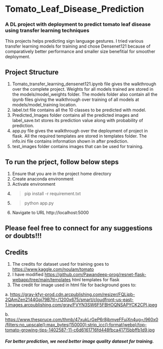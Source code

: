 # Tomato_Leaf_Disease_Prediction
 
### A DL project with deployment to predict tomato leaf disease using transfer learning techniques

This projects helps predicting sign language gestures. 
I tried various transfer learning models for training and chose Densenet121 because of comparatively better performance and smaller size benefitial for smoother deployment.

## Project Structure
1. Tomato_transfer_learning_densenet121.ipynb file gives the walkthrough over the complete project. Weights for all models trained are stored in the models/model_weights folder. The models folder also contain all the ipynb files giving the walkthrough over training of all models at models/model_training location.
2. label.txt file contains all the 10 classes to be predicted with model.
3. Predicted_Images folder contains all the predicted images and label_save.txt stores its prediction value along with probability of prediction.
4. app.py file gives the walkthrough over the deployment of project in flask. All the required templates are stored in templates folder. The info.ini file contains information shown in after prediction.
5. test_images folder contains images that can be used for training.

## To run the prject, follow below steps
1. Ensure that you are in the project home directory
2. Create anaconda environment
3. Activate environment
4. >pip install -r requirement.txt
5. >python app.py
6. Navigate to URL http://localhost:5000

## Please feel free to connect for any suggestions or doubts!!!

## Credits
1. The credits for dataset used for training goes to https://www.kaggle.com/noulam/tomato
2. I have modified https://github.com/Pawandeep-prog/resnet-flask-webapp/tree/main/templates html templates for flask
3. The credit for image used in html file for background goes to: 
  
  a. https://gray-kfyr-prod.cdn.arcpublishing.com/resizer/FQLjpb-2QAmZen2144Gpj79B7tI=/1200x675/smart/cloudfront-us-east-1.images.arcpublishing.com/gray/FVYN3SW6F5FBHOQNSAPYCK2CPI.jpeg
  
  b. https://www.thespruce.com/thmb/47xukLrGeP6r8jbmyeFFujXn4ug=/960x0/filters:no_upscale():max_bytes(150000):strip_icc():format(webp)/top-tomato-growing-tips-1402587-11-c6d6161716fd448fbca41715bbffb1d9.jpg
  
##### For better prediction, we need better image quality dataset for training.
